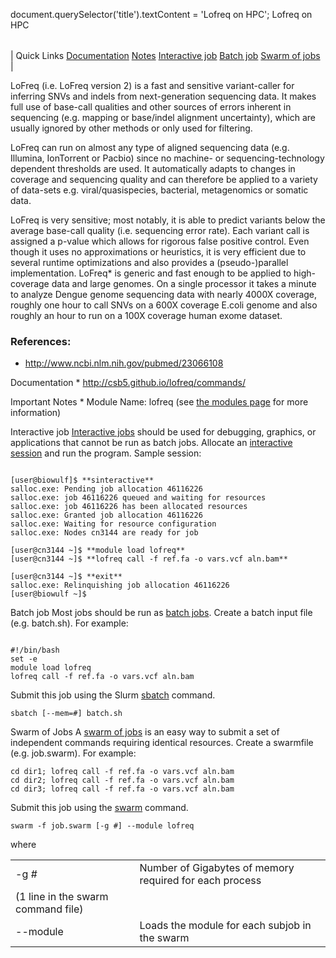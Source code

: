 

document.querySelector('title').textContent = 'Lofreq on HPC';
Lofreq on HPC


|  |
| --- |
| 
Quick Links
[Documentation](#doc)
[Notes](#notes)
[Interactive job](#int) 
[Batch job](#sbatch) 
[Swarm of jobs](#swarm) 
 |

  LoFreq (i.e. LoFreq version 2) is a fast and sensitive variant-caller for 
 inferring SNVs and indels from next-generation sequencing data. It makes 
 full use of base-call qualities and other sources of errors inherent in 
 sequencing (e.g. mapping or base/indel alignment uncertainty), which are 
 usually ignored by other methods or only used for filtering. 


LoFreq can run on almost any type of aligned sequencing data (e.g. Illumina, 
 IonTorrent or Pacbio) since no machine- or sequencing-technology dependent 
 thresholds are used. It automatically adapts to changes in coverage and 
 sequencing quality and can therefore be applied to a variety of data-sets 
 e.g. viral/quasispecies, bacterial, metagenomics or somatic data.


LoFreq is very sensitive; most notably, it is able to predict variants 
 below the average base-call quality (i.e. sequencing error rate). Each variant 
 call is assigned a p-value which allows for rigorous false positive control. 
 Even though it uses no approximations or heuristics, it is very efficient 
 due to several runtime optimizations and also provides a (pseudo-)parallel 
 implementation. LoFreq\* is generic and fast enough to be applied to high-coverage 
 data and large genomes. On a single processor it takes a minute to analyze 
 Dengue genome sequencing data with nearly 4000X coverage, roughly one hour 
 to call SNVs on a 600X coverage E.coli genome and also roughly an hour to 
 run on a 100X coverage human exome dataset.


### References:

 * <http://www.ncbi.nlm.nih.gov/pubmed/23066108>


Documentation * <http://csb5.github.io/lofreq/commands/>



Important Notes * Module Name: lofreq (see [the modules 
 page](/apps/modules.html) for more information)





Interactive job
[Interactive jobs](/docs/userguide.html#int) should be used for debugging, graphics, or applications that cannot be run as batch jobs.
Allocate an [interactive session](/docs/userguide.html#int) and run the program. Sample session:



```

[user@biowulf]$ **sinteractive**
salloc.exe: Pending job allocation 46116226
salloc.exe: job 46116226 queued and waiting for resources
salloc.exe: job 46116226 has been allocated resources
salloc.exe: Granted job allocation 46116226
salloc.exe: Waiting for resource configuration
salloc.exe: Nodes cn3144 are ready for job

[user@cn3144 ~]$ **module load lofreq**
[user@cn3144 ~]$ **lofreq call -f ref.fa -o vars.vcf aln.bam**

[user@cn3144 ~]$ **exit**
salloc.exe: Relinquishing job allocation 46116226
[user@biowulf ~]$

```




Batch job
Most jobs should be run as [batch jobs](/docs/userguide.html#submit).
Create a batch input file (e.g. batch.sh). For example:

 
```

#!/bin/bash
set -e
module load lofreq
lofreq call -f ref.fa -o vars.vcf aln.bam
```

Submit this job using the Slurm [sbatch](/docs/userguide.html) command.



```
sbatch [--mem=#] batch.sh
```

Swarm of Jobs 
A [swarm of jobs](/apps/swarm.html) is an easy way to submit a set of independent commands requiring identical resources.
Create a swarmfile (e.g. job.swarm). For example:



```
cd dir1; lofreq call -f ref.fa -o vars.vcf aln.bam
cd dir2; lofreq call -f ref.fa -o vars.vcf aln.bam
cd dir3; lofreq call -f ref.fa -o vars.vcf aln.bam
```

Submit this job using the [swarm](/apps/swarm.html) command.



```
swarm -f job.swarm [-g #] --module lofreq
```

where
 

|  |  |
| --- | --- |
| -g *#*  | Number of Gigabytes of memory required for each process 
 (1 line in the swarm command file)  |
| --module  | Loads the module for each subjob in the swarm  |




